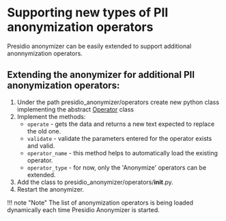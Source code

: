 # Supporting new types of PII anonymization operators

Presidio anonymizer can be easily extended to support additional anonnymization operators.

## Extending the anonymizer for additional PII anonymization operators:

1. Under the path presidio_anonymizer/operators create new python class implementing the abstract [Operator](https://github.com/microsoft/presidio/blob/main/presidio-anonymizer/presidio_anonymizer/operators/operator.py) class 
2. Implement the methods: 
    - `operate` - gets the data and returns a new text expected to replace the old one.
    - `validate` - validate the parameters entered for the operator exists and valid.
    - `operator_name` - this method helps to automatically load the existing operator.
    - `operator_type` - for now, only the 'Anonymize' operators can be extended.
3. Add the class to presidio_anonymizer/operators/__init__.py.    
4. Restart the anonymizer.

!!! note "Note"
    The list of anonymization operators is being loaded dynamically each time Presidio Anonymizer is started.

